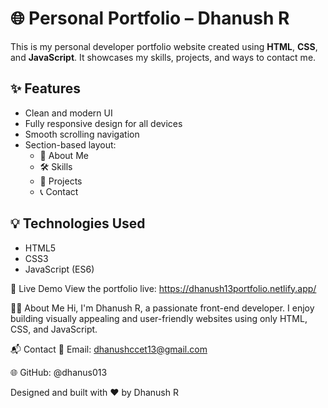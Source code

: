 # 🌐 Personal Portfolio – Dhanush R

This is my personal developer portfolio website created using **HTML**, **CSS**, and **JavaScript**. It showcases my skills, projects, and ways to contact me.

## ✨ Features

- Clean and modern UI
- Fully responsive design for all devices
- Smooth scrolling navigation
- Section-based layout:
  - 🧑 About Me
  - 🛠️ Skills
  - 📂 Projects
  - 📞 Contact

## 💡 Technologies Used

- HTML5
- CSS3
-  JavaScript (ES6)

🔗 Live Demo
View the portfolio live: https://dhanush13portfolio.netlify.app/

🙋‍♂️ About Me
Hi, I'm Dhanush R, a passionate front-end developer. I enjoy building visually appealing and user-friendly websites using only HTML, CSS, and JavaScript.

📬 Contact
📧 Email: dhanushccet13@gmail.com

🌐 GitHub: @dhanus013
 

Designed and built with ❤️ by Dhanush R
